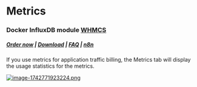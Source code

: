 # Metrics

### Docker InfluxDB module **[WHMCS](https://puqcloud.com/link.php?id=77)** 

#####  [Order now](https://puqcloud.com/whmcs-module-docker-influxdb.php) | [Download](https://download.puqcloud.com/WHMCS/servers/PUQ_WHMCS-Docker-InfluxDB/) | [FAQ](https://faq.puqcloud.com/) | [n8n](https://puqcloud.com/link.php?id=117)

If you use metrics for application traffic billing, the Metrics tab will display the usage statistics for the metrics.

[![image-1742771923224.png](https://doc.puq.info/uploads/images/gallery/2025-03/scaled-1680-/image-1742771923224.png)](https://doc.puq.info/uploads/images/gallery/2025-03/image-1742771923224.png)